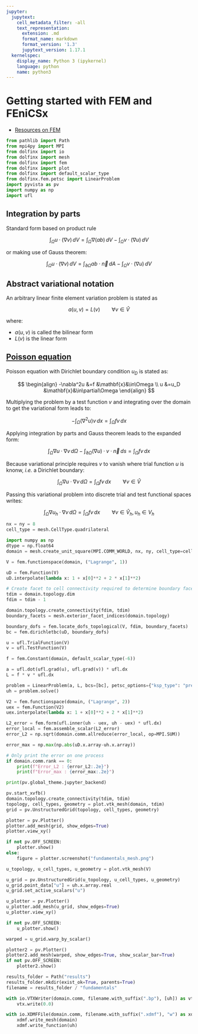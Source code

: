 ```yaml
---
jupyter:
  jupytext:
    cell_metadata_filter: -all
    text_representation:
      extension: .md
      format_name: markdown
      format_version: '1.3'
      jupytext_version: 1.17.1
  kernelspec:
    display_name: Python 3 (ipykernel)
    language: python
    name: python3
---
```


# Getting started with FEM and FEniCSx


- [Resources on FEM](https://jsdokken.com/dolfinx-tutorial/fem.html#introduction-to-the-finite-element-method)

```python
from pathlib import Path
from mpi4py import MPI
from dolfinx import io
from dolfinx import mesh
from dolfinx import fem
from dolfinx import plot
from dolfinx import default_scalar_type
from dolfinx.fem.petsc import LinearProblem
import pyvista as pv
import numpy as np
import ufl
```

## Integration by parts


Standard form based on product rule

$$
\int_{\Omega}u\cdotp{}(\nabla{v})\,dV =
\int_{\Omega}\nabla{(ab)}\,dV -
\int_{\Omega}v\cdotp(\nabla{u})\,dV
$$

or making use of Gauss theorem:

$$
\int_{\Omega}u\cdotp{}(\nabla{v})\,dV =
\int_{\partial\Omega}{ab}\cdot\vec{n}\,dA -
\int_{\Omega}v\cdotp(\nabla{u})\,dV
$$


## Abstract variational notation


An arbitrary linear finite element variation problem is stated as

$$
a(u,v) = L(v)\qquad\forall{v}\in\hat{V}
$$

where: 
- $a(u,v)$ is called the bilinear form
- $L(v)$ is the linear form


## [Poisson equation](https://jsdokken.com/dolfinx-tutorial/chapter1/fundamentals.html#solving-the-poisson-equation)


Poisson equation with Dirichlet boundary condition $u_D$ is stated as:

$$
\begin{align}
-\nabla^2u &=f    &\mathbf{x}&\in\Omega \\
         u &=u_D  &\mathbf{x}&\in\partial\Omega
\end{align}
$$

Multiplying the problem by a test function $v$ and integrating over the domain to get the variational form leads to:

$$
-\int_{\Omega}(\nabla^2u)v\,dx=\int_{\Omega}fv\,dx
$$

Applying integration by parts and Gauss theorem leads to the expanded form:

$$
\int_{\Omega}\nabla{u}\cdotp{}\nabla{v}\,d\Omega
-\int_{\partial\Omega}(\nabla{u})\cdotp{}v\cdotp{}\vec{n}\,ds=
\int_{\Omega}fv\,dx
$$

Because variational principle requires $v$ to vanish where trial function $u$ is knonw, *i.e.* a Dirichlet boundary:

$$
\int_{\Omega}\nabla{u}\cdotp{}\nabla{v}\,d\Omega=
\int_{\Omega}fv\,dx\qquad\forall{v}\in\hat{V}
$$

Passing this variational problem into discrete trial and test functional spaces writes:

$$
\int_{\Omega}\nabla{u_h}\cdotp{}\nabla{v}\,d\Omega=
\int_{\Omega}fv\,dx\qquad\forall{v}\in\hat{V}_h, u_h\in{}V_h
$$

```python
nx = ny = 8
cell_type = mesh.CellType.quadrilateral

import numpy as np
dtype = np.float64
domain = mesh.create_unit_square(MPI.COMM_WORLD, nx, ny, cell_type=cell_type, dtype=dtype)
```

```python
V = fem.functionspace(domain, ("Lagrange", 1))
```

```python
uD = fem.Function(V)
uD.interpolate(lambda x: 1 + x[0]**2 + 2 * x[1]**2)
```

```python
# Create facet to cell connectivity required to determine boundary facets
tdim = domain.topology.dim
fdim = tdim - 1

domain.topology.create_connectivity(fdim, tdim)
boundary_facets = mesh.exterior_facet_indices(domain.topology)
```

```python
boundary_dofs = fem.locate_dofs_topological(V, fdim, boundary_facets)
bc = fem.dirichletbc(uD, boundary_dofs)
```

```python
u = ufl.TrialFunction(V)
v = ufl.TestFunction(V)
```

```python
f = fem.Constant(domain, default_scalar_type(-6))
```

```python
a = ufl.dot(ufl.grad(u), ufl.grad(v)) * ufl.dx
L = f * v * ufl.dx
```

```python
problem = LinearProblem(a, L, bcs=[bc], petsc_options={"ksp_type": "preonly", "pc_type": "lu"})
uh = problem.solve()
```

```python
V2 = fem.functionspace(domain, ("Lagrange", 2))
uex = fem.Function(V2)
uex.interpolate(lambda x: 1 + x[0]**2 + 2 * x[1]**2)
```

```python
L2_error = fem.form(ufl.inner(uh - uex, uh - uex) * ufl.dx)
error_local = fem.assemble_scalar(L2_error)
error_L2 = np.sqrt(domain.comm.allreduce(error_local, op=MPI.SUM))
```

```python
error_max = np.max(np.abs(uD.x.array-uh.x.array))

# Only print the error on one process
if domain.comm.rank == 0:
    print(f"Error_L2 : {error_L2:.2e}")
    print(f"Error_max : {error_max:.2e}")
```

```python
print(pv.global_theme.jupyter_backend)
```

```python
pv.start_xvfb()
domain.topology.create_connectivity(tdim, tdim)
topology, cell_types, geometry = plot.vtk_mesh(domain, tdim)
grid = pv.UnstructuredGrid(topology, cell_types, geometry)
```

```python
plotter = pv.Plotter()
plotter.add_mesh(grid, show_edges=True)
plotter.view_xy()

if not pv.OFF_SCREEN:
    plotter.show()
else:
    figure = plotter.screenshot("fundamentals_mesh.png")
```

```python
u_topology, u_cell_types, u_geometry = plot.vtk_mesh(V)
```

```python
u_grid = pv.UnstructuredGrid(u_topology, u_cell_types, u_geometry)
u_grid.point_data["u"] = uh.x.array.real
u_grid.set_active_scalars("u")

u_plotter = pv.Plotter()
u_plotter.add_mesh(u_grid, show_edges=True)
u_plotter.view_xy()

if not pv.OFF_SCREEN:
    u_plotter.show()
```

```python
warped = u_grid.warp_by_scalar()

plotter2 = pv.Plotter()
plotter2.add_mesh(warped, show_edges=True, show_scalar_bar=True)
if not pv.OFF_SCREEN:
    plotter2.show()
```

```python
results_folder = Path("results")
results_folder.mkdir(exist_ok=True, parents=True)
filename = results_folder / "fundamentals"

with io.VTXWriter(domain.comm, filename.with_suffix(".bp"), [uh]) as vtx:
    vtx.write(0.0)

with io.XDMFFile(domain.comm, filename.with_suffix(".xdmf"), "w") as xdmf:
    xdmf.write_mesh(domain)
    xdmf.write_function(uh)
```

```python

```
